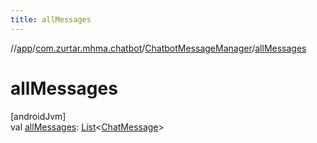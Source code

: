 ```yaml
---
title: allMessages
---
```

//[app](../../../index.html)/[com.zurtar.mhma.chatbot](../index.html)/[ChatbotMessageManager](index.html)/[allMessages](all-messages.html)



# allMessages



[androidJvm]\
val [allMessages](all-messages.html): [List](https://kotlinlang.org/api/core/kotlin-stdlib/kotlin.collections/-list/index.html)&lt;[ChatMessage](../../com.zurtar.mhma.data/-chat-message/index.html)&gt;



